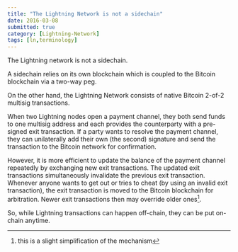 ```yaml
---
title: "The Lightning Network is not a sidechain"
date: 2016-03-08
submitted: true
category: [Lightning-Network]
tags: [ln,terminology]
---
```


The Lightning network is not a sidechain.

A sidechain relies on its own blockchain which is coupled to the Bitcoin blockchain via a two-way peg.

On the other hand, the Lightning Network consists of native Bitcoin 2-of-2 multisig transactions.

When two Lightning nodes open a payment channel, they both send funds to one multisig address and each provides the counterparty with a pre-signed exit transaction. If a party wants to resolve the payment channel, they can unilaterally add their own (the second) signature and send the transaction to the Bitcoin network for confirmation.

However, it is more efficient to update the balance of the payment channel repeatedly by exchanging new exit transactions. The updated exit transactions simultaneously invalidate the previous exit transaction. Whenever anyone wants to get out or tries to cheat (by using an invalid exit transaction), the exit transaction is moved to the Bitcoin blockchain for arbitration. Newer exit transactions then may override older ones[^1].

So, while Lightning transactions can happen off-chain, they can be put on-chain anytime.

[^1]: this is a slight simplification of the mechanism
